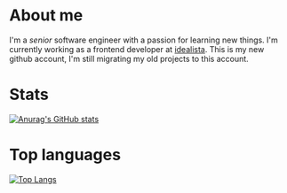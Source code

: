 # About me

I'm a _senior_ software engineer with a passion for learning new things. I'm currently working as a frontend developer at [idealista](http://idealista.com).
This is my new github account, I'm still migrating my old projects to this account.

# Stats

[![Anurag's GitHub stats](https://github-readme-stats.vercel.app/api?username=aldezex)](https://github.com/anuraghazra/github-readme-stats)

# Top languages

[![Top Langs](https://github-readme-stats.vercel.app/api/top-langs/?username=aldezex)](https://github.com/anuraghazra/github-readme-stats)
